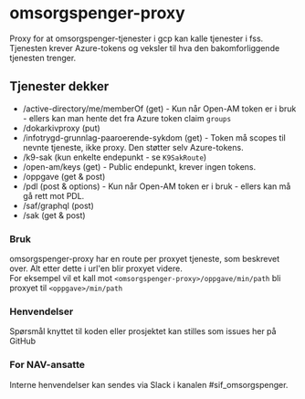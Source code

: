 # omsorgspenger-proxy

Proxy for at omsorgspenger-tjenester i gcp kan kalle tjenester i fss.
Tjenesten krever Azure-tokens og veksler til hva den bakomforliggende tjenesten trenger.

## Tjenester dekker
* /active-directory/me/memberOf (get) - Kun når Open-AM token er i bruk - ellers kan man hente det fra Azure token claim `groups`
* /dokarkivproxy (put)
* /infotrygd-grunnlag-paaroerende-sykdom (get) - Token må scopes til nevnte tjeneste, ikke proxy. Den støtter selv Azure-tokens.
* /k9-sak (kun enkelte endepunkt - se `K9SakRoute`)
* /open-am/keys (get) - Public endepunkt, krever ingen tokens.
* /oppgave (get & post)
* /pdl (post & options) - Kun når Open-AM token er i bruk - ellers kan må gå rett mot PDL.
* /saf/graphql (post)
* /sak (get & post)

### Bruk
omsorgspenger-proxy har en route per proxyet tjeneste, som beskrevet over. Alt etter dette i url'en blir proxyet videre.   
For eksempel vil et kall mot
`<omsorgspenger-proxy>/oppgave/min/path` bli proxyet til `<oppgave>/min/path`

### Henvendelser

Spørsmål knyttet til koden eller prosjektet kan stilles som issues her på GitHub

### For NAV-ansatte

Interne henvendelser kan sendes via Slack i kanalen #sif_omsorgspenger.
